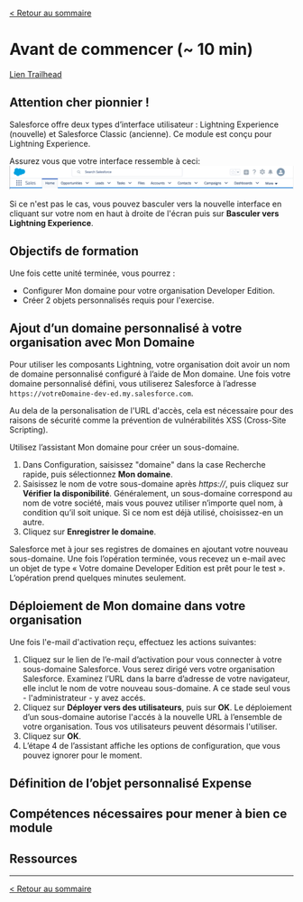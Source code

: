 [&lt; Retour au sommaire](../README.md)

# Avant de commencer (~ 10 min)
[Lien Trailhead](https://trailhead.salesforce.com/fr/modules/lex_dev_lc_basics/units/lex_dev_lc_basics_prereqs)

## Attention cher pionnier !
Salesforce offre deux types d’interface utilisateur : Lightning Experience (nouvelle) et Salesforce Classic (ancienne). Ce module est conçu pour Lightning Experience.

Assurez vous que votre interface ressemble à ceci:
<img src="01/lex-header.png"/>

Si ce n'est pas le cas, vous pouvez basculer vers la nouvelle interface en cliquant sur votre nom en haut à droite de l'écran puis sur **Basculer vers Lightning Experience**.

## Objectifs de formation
Une fois cette unité terminée, vous pourrez :
- Configurer Mon domaine pour votre organisation Developer Edition.
- Créer 2 objets personnalisés requis pour l'exercise.

## Ajout d’un domaine personnalisé à votre organisation avec Mon Domaine
Pour utiliser les composants Lightning, votre organisation doit avoir un nom de domaine personnalisé configuré à l’aide de Mon domaine.
Une fois votre domaine personnalisé défini, vous utiliserez Salesforce à l’adresse `https://votreDomaine-dev-ed.my.salesforce.com`.

Au dela de la personalisation de l'URL d'accès, cela est nécessaire pour des raisons de sécurité comme la prévention de vulnérabilités XSS (Cross-Site Scripting).

Utilisez l’assistant Mon domaine pour créer un sous-domaine.

1. Dans Configuration, saisissez "domaine" dans la case Recherche rapide, puis sélectionnez **Mon domaine**.
2. Saisissez le nom de votre sous-domaine après *https://*, puis cliquez sur **Vérifier la disponibilité**. Généralement, un sous-domaine correspond au nom de votre société, mais vous pouvez utiliser n’importe quel nom, à condition qu’il soit unique. Si ce nom est déjà utilisé, choisissez-en un autre.
3. Cliquez sur **Enregistrer le domaine**.

Salesforce met à jour ses registres de domaines en ajoutant votre nouveau sous-domaine. Une fois l’opération terminée, vous recevez un e-mail avec un objet de type « Votre domaine Developer Edition est prêt pour le test ». L’opération prend quelques minutes seulement.

## Déploiement de Mon domaine dans votre organisation
Une fois l'e-mail d'activation reçu, effectuez les actions suivantes:

1. Cliquez sur le lien de l’e-mail d’activation pour vous connecter à votre sous-domaine Salesforce. Vous serez dirigé vers votre organisation Salesforce. Examinez l’URL dans la barre d’adresse de votre navigateur, elle inclut le nom de votre nouveau sous-domaine. A ce stade seul vous - l'administrateur - y avez accés.
2. Cliquez sur **Déployer vers des utilisateurs**, puis sur **OK**. Le déploiement d’un sous-domaine autorise l'accés à la nouvelle URL à l’ensemble de votre organisation. Tous vos utilisateurs peuvent désormais l'utiliser.
3. Cliquez sur **OK**.
4. L’étape 4 de l’assistant affiche les options de configuration, que vous pouvez ignorer pour le moment.

## Définition de l’objet personnalisé Expense

## Compétences nécessaires pour mener à bien ce module

## Ressources

---
[&lt; Retour au sommaire](../README.md)
